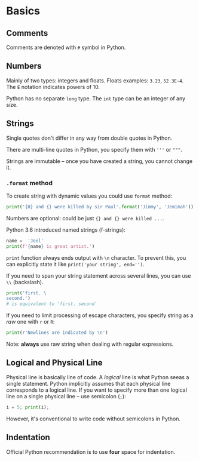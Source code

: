 # Basics

## Comments

Comments are denoted with `#` symbol in Python.

## Numbers

Mainly of two types: integers and floats. Floats examples: `3.23`, `52.3E-4`. The `E` notation indicates powers of 10.

Python has no separate `long` type. The `int` type can be an integer of any size.

## Strings

Single quotes don't differ in any way from double quotes in Python.

There are multi-line quotes in Python, you specify them with `'''` or `"""`.

Strings are immutable – once you have created a string, you cannot change it.

### `.format` method

To create string with dynamic values you could use `format` method:


```Python
print('{0} and {} were killed by sir Paul'.format('Jimmy', 'Jemimah'))
```

Numbers are optional: could be just `{} and {} were killed ...`.

Python 3.6 introduced named strings (f-strings):

```Python
name =  'Joel'
print(f'{name} is great artist.')
```

`print` function always ends output with `\n` character. To prevent this, you can explicitly state it like `print('your string', end='')`.

If you need to span your string statement across several lines, you can use `\\` (backslash).

```Python
print('first. \
second.')
# is equivalent to 'first. second'
```

If you need to limit processing of escape characters, you specify string as a *raw* one with `r` or `R`:

```Python
print(r'Newlines are indicated by \n')
```

Note: **always** use raw string when dealing with regular expressions.

## Logical and Physical Line

Physical line is basically line of code. A *logical* line is what Python seeas a single statement. Python implicitly assumes that each physical line corresponds to a logical line. If you want to specify more than one logical line on a single physical line – use semicolon (`;`):

```Python
i = 5; print(i);
```

However, it's conventional to write code without semicolons in Python.

## Indentation

Official Python recommendation is to use **four** space for indentation.
